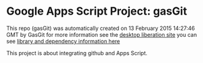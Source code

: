 # Google Apps Script Project: gasGit
This repo (gasGit) was automatically created on 13 February 2015 14:27:46 GMT by GasGit
for more information see the [desktop liberation site](https://ramblings.mcpher.com/drive-sdk-and-github/getting-your-apps-scripts-to-github/ "desktop liberation")
you can see [library and dependency information here](dependencies.md)

This project is about integrating github and Apps Script.
